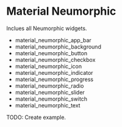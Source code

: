# Material Neumorphic

Inclues all Neumorphic widgets.

- material_neumorphic_app_bar
- material_neumorphic_background
- material_neumorphic_button
- material_neumorphic_checkbox
- material_neumorphic_icon
- material_neumorphic_indicator
- material_neumorphic_progress
- material_neumorphic_radio
- material_neumorphic_slider
- material_neumorphic_switch
- material_neumorphic_text

TODO: Create example.
